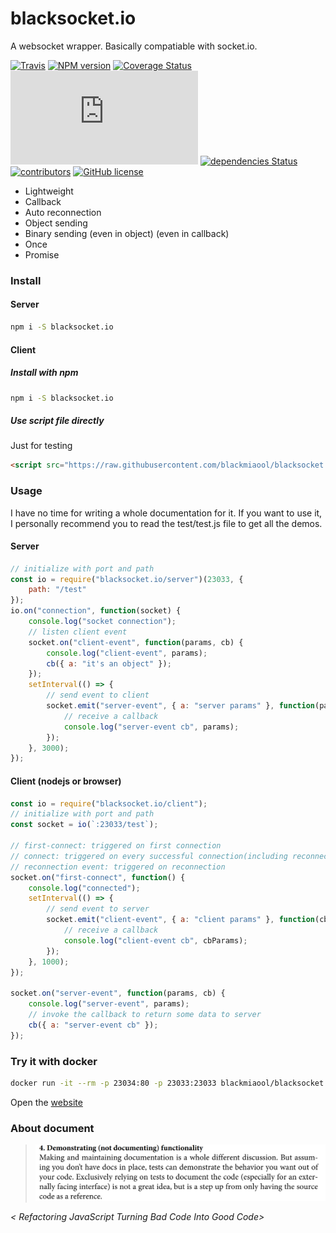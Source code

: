 # blacksocket.io

A websocket wrapper. Basically compatiable with socket.io.

[![Travis](https://travis-ci.org/blackmiaool/blacksocket.io.svg?branch=master)](https://travis-ci.org/blackmiaool/blacksocket.io)
[![NPM version](https://img.shields.io/npm/v/blacksocket.io.svg)](https://www.npmjs.com/package/blacksocket.io)
[![Coverage Status](https://coveralls.io/repos/github/blackmiaool/blacksocket.io/badge.svg?branch=master)](https://coveralls.io/github/blackmiaool/blacksocket.io?branch=master)
[![Gzip Size](http://img.badgesize.io/blackmiaool/blacksocket.io/master/client/blacksocket.min.js?compression=gzip&label=client_gzip)](https://github.com/blackmiaool/blacksocket.io/blob/master/client/blacksocket.min.js)
[![dependencies Status](https://david-dm.org/blackmiaool/blacksocket.io/status.svg)](https://david-dm.org/blackmiaool/blacksocket.io)
[![contributors](https://img.shields.io/github/contributors/blackmiaool/blacksocket.io.svg)](https://github.com/blackmiaool/blacksocket.io/graphs/contributors)
[![GitHub license](https://img.shields.io/github/license/blackmiaool/blacksocket.io.svg)](https://github.com/blackmiaool/blacksocket.io/blob/master/LICENSE)

-   Lightweight
-   Callback
-   Auto reconnection
-   Object sending
-   Binary sending (even in object) (even in callback)
-   Once
-   Promise

### Install

#### Server

```bash
npm i -S blacksocket.io
```

#### Client

##### Install with npm

```bash
npm i -S blacksocket.io
```

##### Use script file directly

Just for testing

```html
<script src="https://raw.githubusercontent.com/blackmiaool/blacksocket.io/master/client/blacksocket.min.js"></script>
```

### Usage

I have no time for writing a whole documentation for it. If you want to use it, I personally recommend you to read the test/test.js file to get all the demos.

#### Server

```javascript
// initialize with port and path
const io = require("blacksocket.io/server")(23033, {
    path: "/test"
});
io.on("connection", function(socket) {
    console.log("socket connection");
    // listen client event
    socket.on("client-event", function(params, cb) {
        console.log("client-event", params);
        cb({ a: "it's an object" });
    });
    setInterval(() => {
        // send event to client
        socket.emit("server-event", { a: "server params" }, function(params) {
            // receive a callback
            console.log("server-event cb", params);
        });
    }, 3000);
});
```

#### Client (nodejs or browser)

```javascript
const io = require("blacksocket.io/client");
// initialize with port and path
const socket = io(`:23033/test`);

// first-connect: triggered on first connection
// connect: triggered on every successful connection(including reconnection)
// reconnection event: triggered on reconnection
socket.on("first-connect", function() {
    console.log("connected");
    setInterval(() => {
        // send event to server
        socket.emit("client-event", { a: "client params" }, function(cbParams) {
            // receive a callback
            console.log("client-event cb", cbParams);
        });
    }, 1000);
});

socket.on("server-event", function(params, cb) {
    console.log("server-event", params);
    // invoke the callback to return some data to server
    cb({ a: "server-event cb" });
});
```

### Try it with docker

```bash
docker run -it --rm -p 23034:80 -p 23033:23033 blackmiaool/blacksocket.io
```

Open the [website](http://localhost:23034)

### About document
<blockquote>
 <img src="https://raw.githubusercontent.com/blackmiaool/blacksocket.io/master/image.png"/>                       
</blockquote>
<cite>&lt; Refactoring JavaScript Turning Bad Code Into Good Code&gt; </cite>

